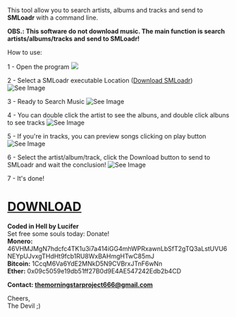 This tool allow you to search artists, albums and tracks and send to **SMLoadr** with a command line.  

**OBS.: This software do not download music. The main function is search artists/albums/tracks and send to SMLoadr!**  

How to use: 

1 - Open the program ![](https://imgur.com/tztgURK.png)  

2 - Select a SMLoadr executable Location ([Download SMLoadr](https://git.teknik.io/SMLoadrDev/SMLoadr/releases)) ![See Image](https://imgur.com/97vWxpl.png)  

3 - Ready to Search Music ![See Image](https://imgur.com/w5hmXV7.png)  

4 - You can double click the artist to see the albuns, and double click albuns to see tracks ![See Image](https://imgur.com/8JBSnB6.png) 

5 - If you're in tracks, you can preview songs clicking on play button ![See Image](https://imgur.com/7ewZeXL.png)

6 - Select the artist/album/track, click the Download button to send to SMLoadr and wait the conclusion! ![See Image](https://imgur.com/lUSxOIM.png)  




7 - It's done!  

# [DOWNLOAD](https://github.com/thelucifermorningstar/SMLoadr-AUX/releases)  

**Coded in Hell by Lucifer**  
Set free some souls today: Donate!  
**Monero:** 46VHMJMgN7hdcfc4TK1u3i7a414iGG4mhWPRxawnLbSfT2gTQ3aLstUVU6NEYpUJvxgTHdHt9fcb1RU8WxBAHmgHTwC85mJ  
**Bitcoin:** 1CcqM6Va6YdE2MNkD5N9CVBrxJTnF6wNn  
**Ether:** 0x09c5059e19db51ff27B0d9E4AE547242Edb2b4CD  


**Contact: themorningstarproject666@gmail.com**

Cheers,  
The Devil ;)
